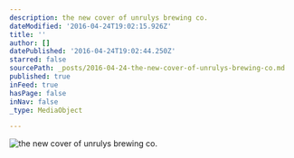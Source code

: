 ```yaml
---
description: the new cover of unrulys brewing co.
dateModified: '2016-04-24T19:02:15.926Z'
title: ''
author: []
datePublished: '2016-04-24T19:02:44.250Z'
starred: false
sourcePath: _posts/2016-04-24-the-new-cover-of-unrulys-brewing-co.md
published: true
inFeed: true
hasPage: false
inNav: false
_type: MediaObject

---
```

![the new cover of unrulys brewing co.](https://the-grid-user-content.s3-us-west-2.amazonaws.com/c85b9889-df72-4d1c-8358-6cf22788e2bc.jpg)